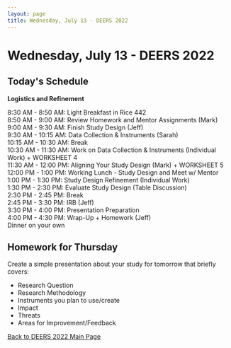 ```yaml
---
layout: page
title: Wednesday, July 13 - DEERS 2022
---
```


# Wednesday, July 13 - DEERS 2022

## Today's Schedule

__Logistics and Refinement__

8:30 AM - 8:50 AM: Light Breakfast in Rice 442   
8:50 AM - 9:00 AM: Review Homework and Mentor Assignments (Mark)     
9:00 AM - 9:30 AM: Finish Study Design (Jeff)    
9:30 AM - 10:15 AM: Data Collection & Instruments (Sarah)    
10:15 AM - 10:30 AM: Break    
10:30 AM - 11:30 AM: Work on Data Collection & Instruments (Individual Work) + WORKSHEET 4    
11:30 AM - 12:00 PM: Aligning Your Study Design (Mark) + WORKSHEET 5    
12:00 PM - 1:00 PM: Working Lunch - Study Design and Meet w/ Mentor    
1:00 PM - 1:30 PM: Study Design Refinement (Individual Work)    
1:30 PM - 2:30 PM: Evaluate Study Design (Table Discussion)    
2:30 PM - 2:45 PM: Break    
2:45 PM - 3:30 PM: IRB (Jeff)    
3:30 PM - 4:00 PM: Presentation Preparation    
4:00 PM - 4:30 PM: Wrap-Up + Homework (Jeff)    
Dinner on your own    

## Homework for Thursday

Create a simple presentation about your study for tomorrow that briefly covers:

* Research Question
* Research Methodology
* Instruments you plan to use/create
* Impact
* Threats
* Areas for Improvement/Feedback


[Back to DEERS 2022 Main Page](/deers2022)
